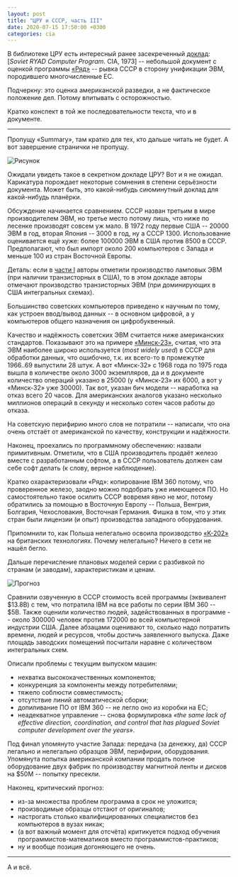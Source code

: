 ```yaml
---
layout: post
title: "ЦРУ и СССР, часть III"
date: 2020-07-15 17:50:00 +0300
categories: cia
---
```

В библиотеке ЦРУ есть интересный ранее засекреченный [доклад](https://www.cia.gov/library/readingroom/docs/DOC_0000309585.pdf): [*Soviet RYAD Computer Program*. CIA, 1973] -- небольшой документ с оценкой программы [«Ряд»](https://ru.wikipedia.org/wiki/ЕС_ЭВМ) -- рывка СССР в сторону унификации ЭВМ, породившего многочисленные ЕС.

Подчеркну: это оценка американской разведки, а не фактическое положение дел. Потому впитывать с осторожностью.

Кратко конспект в той же последовательности текста, что и в документе.

---

Пропущу «Summary», там кратко для тех, кто дальше читать не будет. А вот завершение странички не пропущу.

![Рисунок](/assets/images/cia_iii_1.png "Рисунок")

Ожидали увидеть такое в секретном докладе ЦРУ? Вот и я не ожидал. Карикатура порождает некоторые сомнения в степени серьёзности документа. Может быть, это какой-нибудь сиюминутный доклад для какой-нибудь планёрки.

Обсуждение начинается сравнением. СССР назван третьим в мире производителем ЭВМ, но третье место потому лишь, что ниже по лесенке производят совсем уж мало. В 1972 году первые США -- 20000 ЭВМ в год, вторая Япония -- 3000 в год, ну а СССР 1300. Использование оценивается ещё хуже: более 100000 ЭВМ в США против 8500 в СССР. Предполагают, что был импорт около 200 компьютеров с Запада и меньше 100 из стран Восточной Европы.

Деталь: если в [части I](/2020/07/14/cru-sssr-i/) авторы отметили производство ламповых ЭВМ (при наличии транзисторных в США), то в этом докладе авторы отмечают производство транзисторных ЭВМ (при доминирующих в США интегральных схемах).

Большинство советских компьютеров приведено к научным по тому, как устроен ввод/вывод данных -- в основном цифровой, а у компьютеров общего назначения он цифробуквенный.

Качество и надёжность советских ЭВМ считается ниже американских стандартов. Показывают это на примере [«Минск-23»](https://ru.wikipedia.org/wiki/Минск_(компьютер)#Минск-23), считая, что эта ЭВМ наиболее широко используется (*most widely used*) в СССР для обработки данных, что ошибочно, т.к. их всего-то в промежутке 1966..69 выпустили 28 штук. А вот «Минск-32» с 1968 года по 1975 года вышла в количестве около 3000 экземпляров, да и в документе количество операций указано в 25000 (у «Минск-23» их 6000, а вот у «Минск-32» уже 30000). Так вот, указан бич модели -- наработка на отказ всего 20 часов. Для американских аналогов указано несколько миллионов операций в секунду и несколько сотен часов работы до отказа.

На советскую перифирию много слов не потратили -- написали, что она очень отстаёт от американской по качеству, конструкции и надёжности.

Наконец, проехались по программному обеспечению: назвали примитивным. Отметили, что в США производитель продаёт железо вместе с разработанным софтом, а в СССР пользователь должен сам себе софт делать (к слову, верное наблюдение).

Кратко охарактеризовали «Ряд»: копирование IBM 360 потому, что проверенное железо, заодно можно подобрать уже имеющееся ПО. Но самостоятельно такое осилить СССР вовремя явно не мог, потому обратились за помощью в Восточную Европу -- Польша, Венгрия, Болгария, Чехословакия, Восточная Германия. Фишка в том, что у этих стран были лицензии (и опыт) производства западного оборудования.

Припомнили то, как Польша нелегально освоила производство [«K-202»](https://en.wikipedia.org/wiki/K-202) на британских технологиях. Почему нелегально? Ничего в сети не нашёл бегло.

Дальше перечисление плановых моделей серии с разбивкой по странам (и заводам), характеристикам и ценам.

![Прогноз](/assets/images/cia_iii_2.png "Прогноз")

Сравнили озвученную в СССР стоимость всей программы (эквивалент $13.8B) с тем, что потратила IBM на все работы по серии IBM 360 -- $5B. Также оценили количество людей, задействованных в программе -- около 300000 человек против 172000 во всей компьютерной индустрии США. Далее абзацами оценивают то, сколько надо потратить времени, людей и ресурсов, чтобы достичь заявленного выпуска. Даже площадь заводских помещений посчитали наравне с количеством интегральных схем.

Описали проблемы с текущим выпуском машин:
* нехватка высококачественных компонентов;
* конкуренция за компоненты между потребителями;
* тяжело соблюсти совместимость;
* отсутствие линий автоматической сборки;
* допиливание ПО от IBM 360 -- не легло оно из коробки на ЕС;
* неадекватное управление -- снова формулировка *«the same lack of effective direction, coordination, and control that has plagued Soviet computer development over the years»*.

Под финал упомянуто участие Запада: передача (за денежку, да) СССР легально и нелегально образцов ЭВМ, перифирии, оборудования. Упомянута попытка американской компании продать полное оборудование двух фабрик по производству магнитной ленты и дисков на $50M -- попытку пресекли.

Наконец, критический прогноз:
* из-за множества проблем программа в срок не уложится;
* производимые образцы отстают от оригиналов;
* настрогать столько квалифицированных специалистов без компьютеров в вузах никак;
* (а вот важный момент для отсчёта) критикуется подход обучения программистов-математиков вместо программистов-практиков;
* ну и вообще позиция догоняющего не очень.

---

А и всё.

